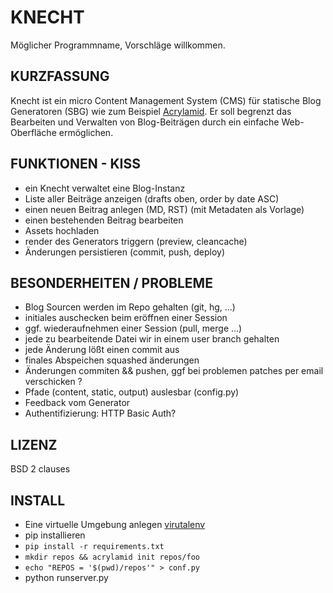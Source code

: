 # KNECHT #

Möglicher Programmname, Vorschläge willkommen.

## KURZFASSUNG ##

Knecht ist ein micro Content Management System (CMS) für
statische Blog Generatoren (SBG) wie zum Beispiel [Acrylamid].
Er soll begrenzt das Bearbeiten und Verwalten von
Blog-Beiträgen durch ein einfache Web-Oberfläche ermöglichen.

## FUNKTIONEN - KISS ##

* ein Knecht verwaltet eine Blog-Instanz
* Liste aller Beiträge anzeigen (drafts oben, order by date ASC)
* einen neuen Beitrag anlegen (MD, RST) (mit Metadaten als Vorlage)
* einen bestehenden Beitrag bearbeiten
* Assets hochladen
* render des Generators triggern (preview, cleancache)
* Änderungen persistieren (commit, push, deploy)

## BESONDERHEITEN / PROBLEME ##

* Blog Sourcen werden im Repo gehalten (git, hg, ...)
* initiales auschecken beim eröffnen einer Session
* ggf. wiederaufnehmen einer Session (pull, merge ...)
* jede zu bearbeitende Datei wir in einem user branch gehalten
* jede Änderung lößt einen commit aus
* finales Abspeichen squashed änderungen
* Änderungen commiten && pushen, ggf bei problemen patches per email verschicken ?
* Pfade (content, static, output) auslesbar (config.py)
* Feedback vom Generator
* Authentifizierung: HTTP Basic Auth?

## LIZENZ ##

BSD 2 clauses

## INSTALL ###

* Eine virtuelle Umgebung anlegen [virutalenv](http://www.virtualenv.org/)
* pip installieren
* `pip install -r requirements.txt`
* `mkdir repos && acrylamid init repos/foo`
* `echo "REPOS = '$(pwd)/repos'" > conf.py`
* python runserver.py


[Acrylamid]:        https://github.com/posativ/acrylamid/

<!-- vim: set spelllang=de:ft=markdown: -->
